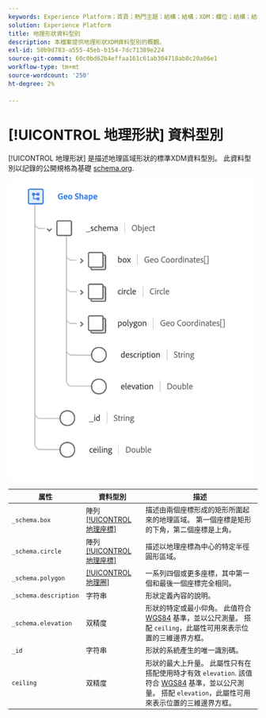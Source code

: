 ```yaml
---
keywords: Experience Platform；首頁；熱門主題；結構；結構；XDM；欄位；結構；結構；地理；地理形狀；資料型別；資料型別；資料型別；
solution: Experience Platform
title: 地理形狀資料型別
description: 本檔案提供地理形狀XDM資料型別的概觀。
exl-id: 50b9d783-a555-45eb-b154-7dc71389e224
source-git-commit: 60c0bd62b4effaa161c61ab304718ab8c20a06e1
workflow-type: tm+mt
source-wordcount: '250'
ht-degree: 2%

---
```


# [!UICONTROL 地理形狀] 資料型別

[!UICONTROL 地理形狀] 是描述地理區域形狀的標準XDM資料型別。 此資料型別以記錄的公開規格為基礎 [schema.org](https://schema.org/GeoShape).

<img src="../images/data-types/geo-shape.png" width="500" /><br />

| 属性 | 資料型別 | 描述 |
| --- | --- | --- |
| `_schema.box` | 陣列 [[!UICONTROL 地理座標]](./geo-coordinates.md) | 描述由兩個座標形成的矩形所圍起來的地理區域。 第一個座標是矩形的下角，第二個座標是上角。 |
| `_schema.circle` | 陣列 [[!UICONTROL 地理座標]](./geo-coordinates.md) | 描述以地理座標為中心的特定半徑圓形區域。 |
| `_schema.polygon` | [[!UICONTROL 地理圈]](./geo-circle.md) | 一系列四個或更多座標，其中第一個和最後一個座標完全相同。 |
| `_schema.description` | 字符串 | 形狀定義內容的說明。 |
| `_schema.elevation` | 双精度 | 形狀的特定或最小仰角。 此值符合 [WGS84](https://gisgeography.com/wgs84-world-geodetic-system/) 基準，並以公尺測量。 搭配 `ceiling`，此屬性可用來表示位置的三維邊界方框。 |
| `_id` | 字符串 | 形狀的系統產生的唯一識別碼。 |
| `ceiling` | 双精度 | 形狀的最大上升量。 此屬性只有在搭配使用時才有效 `elevation`. 該值符合 [WGS84](https://gisgeography.com/wgs84-world-geodetic-system/) 基準，並以公尺測量。 搭配 `elevation`，此屬性可用來表示位置的三維邊界方框。 |
